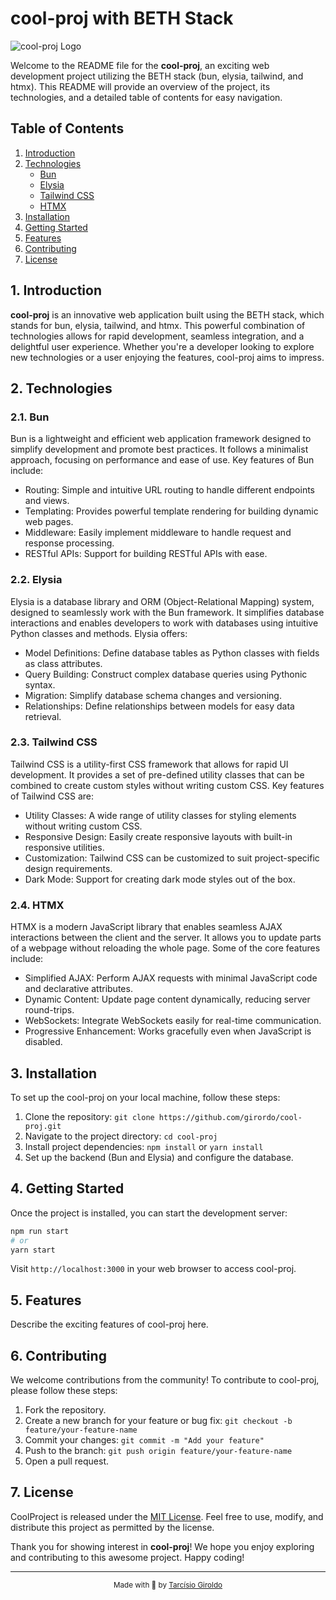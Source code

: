 # cool-proj with BETH Stack

![cool-proj Logo](link_to_logo.png)

Welcome to the README file for the **cool-proj**, an exciting web development project utilizing the BETH stack (bun, elysia, tailwind, and htmx). This README will provide an overview of the project, its technologies, and a detailed table of contents for easy navigation.

## Table of Contents

1. [Introduction](#introduction)
2. [Technologies](#technologies)
   - [Bun](#bun)
   - [Elysia](#elysia)
   - [Tailwind CSS](#tailwind-css)
   - [HTMX](#htmx)
3. [Installation](#installation)
4. [Getting Started](#getting-started)
5. [Features](#features)
6. [Contributing](#contributing)
7. [License](#license)

## 1. Introduction

**cool-proj** is an innovative web application built using the BETH stack, which stands for bun, elysia, tailwind, and htmx. This powerful combination of technologies allows for rapid development, seamless integration, and a delightful user experience. Whether you're a developer looking to explore new technologies or a user enjoying the features, cool-proj aims to impress.

## 2. Technologies

### 2.1. Bun

Bun is a lightweight and efficient web application framework designed to simplify development and promote best practices. It follows a minimalist approach, focusing on performance and ease of use. Key features of Bun include:

- Routing: Simple and intuitive URL routing to handle different endpoints and views.
- Templating: Provides powerful template rendering for building dynamic web pages.
- Middleware: Easily implement middleware to handle request and response processing.
- RESTful APIs: Support for building RESTful APIs with ease.

### 2.2. Elysia

Elysia is a database library and ORM (Object-Relational Mapping) system, designed to seamlessly work with the Bun framework. It simplifies database interactions and enables developers to work with databases using intuitive Python classes and methods. Elysia offers:

- Model Definitions: Define database tables as Python classes with fields as class attributes.
- Query Building: Construct complex database queries using Pythonic syntax.
- Migration: Simplify database schema changes and versioning.
- Relationships: Define relationships between models for easy data retrieval.

### 2.3. Tailwind CSS

Tailwind CSS is a utility-first CSS framework that allows for rapid UI development. It provides a set of pre-defined utility classes that can be combined to create custom styles without writing custom CSS. Key features of Tailwind CSS are:

- Utility Classes: A wide range of utility classes for styling elements without writing custom CSS.
- Responsive Design: Easily create responsive layouts with built-in responsive utilities.
- Customization: Tailwind CSS can be customized to suit project-specific design requirements.
- Dark Mode: Support for creating dark mode styles out of the box.

### 2.4. HTMX

HTMX is a modern JavaScript library that enables seamless AJAX interactions between the client and the server. It allows you to update parts of a webpage without reloading the whole page. Some of the core features include:

- Simplified AJAX: Perform AJAX requests with minimal JavaScript code and declarative attributes.
- Dynamic Content: Update page content dynamically, reducing server round-trips.
- WebSockets: Integrate WebSockets easily for real-time communication.
- Progressive Enhancement: Works gracefully even when JavaScript is disabled.

## 3. Installation

To set up the cool-proj on your local machine, follow these steps:

1. Clone the repository: `git clone https://github.com/girordo/cool-proj.git`
2. Navigate to the project directory: `cd cool-proj`
3. Install project dependencies: `npm install` or `yarn install`
4. Set up the backend (Bun and Elysia) and configure the database.

## 4. Getting Started

Once the project is installed, you can start the development server:

```bash
npm run start
# or
yarn start
```

Visit `http://localhost:3000` in your web browser to access cool-proj.

## 5. Features

Describe the exciting features of cool-proj here.

## 6. Contributing

We welcome contributions from the community! To contribute to cool-proj, please follow these steps:

1. Fork the repository.
2. Create a new branch for your feature or bug fix: `git checkout -b feature/your-feature-name`
3. Commit your changes: `git commit -m "Add your feature"`
4. Push to the branch: `git push origin feature/your-feature-name`
5. Open a pull request.

## 7. License

CoolProject is released under the [MIT License](LICENSE). Feel free to use, modify, and distribute this project as permitted by the license.

Thank you for showing interest in **cool-proj**! We hope you enjoy exploring and contributing to this awesome project. Happy coding!

---

<div align="center">
  <sub>Made with 💜 by <a href="https://github.com/girordo">Tarcísio Giroldo</a></sub>
</div>
